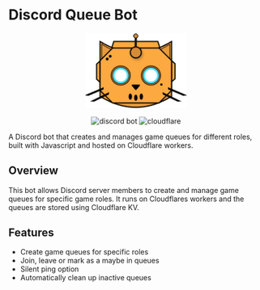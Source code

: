 # Discord Queue Bot

<p align="center">
  <img src="botcatnoneck.png" alt="Discord Queue Bot Logo" width="200"/>
</p>

<p align="center">
  <img src="https://img.shields.io/badge/discord-bot-blue.svg" alt="discord bot">
  <img src="https://img.shields.io/badge/cloudflare-workers-orange.svg" alt="cloudflare">
</p>
A Discord bot that creates and manages game queues for different roles, built with Javascript and hosted on Cloudflare workers.

## Overview

This bot allows Discord server members to create and manage game queues for specific game roles. It runs on Cloudflares workers and the queues are stored using Cloudflare KV.

## Features

- Create game queues for specific roles
- Join, leave or mark as a maybe in queues
- Silent ping option
- Automatically clean up inactive queues
